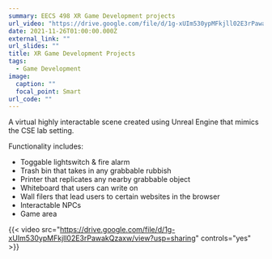 ```yaml
---
summary: EECS 498 XR Game Development projects
url_video: "https://drive.google.com/file/d/1g-xUIm530ypMFkjll02E3rPawakQzaxw/view?usp=sharing"
date: 2021-11-26T01:00:00.000Z
external_link: ""
url_slides: ""
title: XR Game Development Projects
tags:
  - Game Development
image:
  caption: ""
  focal_point: Smart
url_code: ""
---
```

A virtual highly interactable scene created using Unreal Engine that mimics the CSE lab setting. 

Functionality includes:

* Toggable lightswitch & fire alarm
* Trash bin that takes in any grabbable rubbish
* Printer that replicates any nearby grabbable object
* Whiteboard that users can write on
* Wall filers that lead users to certain websites in the browser
* Interactable NPCs
* Game area

{{< video src="https://drive.google.com/file/d/1g-xUIm530ypMFkjll02E3rPawakQzaxw/view?usp=sharing" controls="yes" >}}
